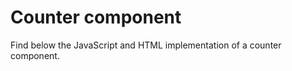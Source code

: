# Counter component

Find below the JavaScript and HTML implementation of a counter component.

<script setup>
  import { onMounted, onUnmounted, nextTick } from 'vue';
  import Counter from './Counter.js';
  import CounterRaw from './Counter.js?raw';
  import CounterHtmlRaw from './Counter.html?raw';

  const tabs = [
    {
      label: 'Counter.js',
      lang: 'js',
      content: CounterRaw,
    },
    {
      label: 'Counter.html',
      lang: 'html',
      content: CounterHtmlRaw,
    },
    {
      label: 'App.js',
      lang: 'js',
      content: `
import { Base, createApp } from '@studiometa/js-toolkit';
import Counter from './Counter.js';

class App extends Base {
  static config = {
    name: 'App',
    components: {
      Counter,
    },
  };
}

export default createApp(App, document.body);
`
    },
  ];
  let counter;
  onMounted(async () => {
    await nextTick();
    [counter] = Counter.$factory('Counter');
  });
  onUnmounted(() => {
    counter.$destroy();
  });
</script>

<div class="my-4 p-10 rounded bg-gray-100 text-center" v-html="CounterHtmlRaw"></div>

<Tabs :items="tabs" />
